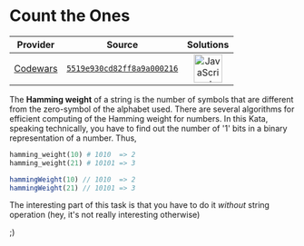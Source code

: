 [_metadata_:generated]: - "true"

# Count the Ones

<!-- INFO TABLE BEGIN -->

| Provider                                        | Source                                                                               | Solutions                                                                                                                                                    |
| :---------------------------------------------: | :----------------------------------------------------------------------------------: | :----------------------------------------------------------------------------------------------------------------------------------------------------------: |
| [Codewars](../../../docs/providers/Codewars.md) | [`5519e930cd82ff8a9a000216`](https://www.codewars.com/kata/5519e930cd82ff8a9a000216) | [<img src="https://res.cloudinary.com/rascaltwo/image/upload/v1631924076/javascript_ehszr7.svg" alt="JavaScript" title="JavaScript" width="50" />](solve.js) |

<!-- INFO TABLE END -->

The __Hamming weight__ of a string is the number of symbols that are different from the zero-symbol of the alphabet used. There are several algorithms for efficient computing of the Hamming weight for numbers. In this Kata, speaking technically, you have to find out the number of '1' bits in a binary representation of a number. Thus,

```ruby
hamming_weight(10) # 1010  => 2
hamming_weight(21) # 10101 => 3
```
```javascript
hammingWeight(10) // 1010  => 2
hammingWeight(21) // 10101 => 3
```

The interesting part of this task is that you have to do it *without* string operation (hey, it's not really interesting otherwise)

 ;)

